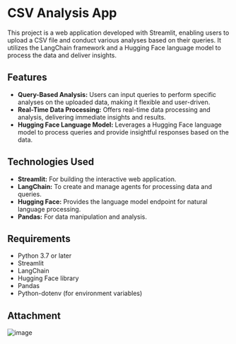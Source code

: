 # CSV Analysis App
This project is a web application developed with Streamlit, enabling users to upload a CSV file and conduct various analyses based on their queries. It utilizes the LangChain framework and a Hugging Face language model to process the data and deliver insights.

## Features

- **Query-Based Analysis:**
Users can input queries to perform specific analyses on the uploaded data, making it flexible and user-driven.
- **Real-Time Data Processing:**
Offers real-time data processing and analysis, delivering immediate insights and results.
- **Hugging Face Language Model:**
Leverages a Hugging Face language model to process queries and provide insightful responses based on the data.

## Technologies Used

- **Streamlit:** For building the interactive web application.
- **LangChain:** To create and manage agents for processing data and queries.
- **Hugging Face:** Provides the language model endpoint for natural language processing.
- **Pandas:** For data manipulation and analysis.

## Requirements
- Python 3.7 or later
- Streamlit
- LangChain
- Hugging Face library
- Pandas
- Python-dotenv (for environment variables)

## Attachment

![image](https://github.com/user-attachments/assets/6b0ef26e-9bc2-4dec-9e11-0e0305f57e33)
